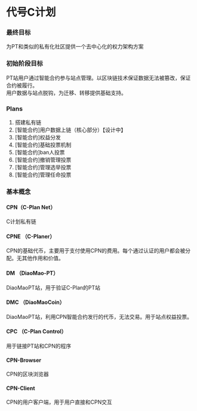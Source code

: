 # 代号C计划
### 最终目标
为PT和类似的私有化社区提供一个去中心化的权力架构方案
### 初始阶段目标
PT站用户通过智能合约参与站点管理。以区块链技术保证数据无法被篡改，保证合约被履行。   
用户数据与站点脱钩，为迁移、转移提供基础支持。

### Plans
1. 搭建私有链
2. [智能合约]用户数据上链（核心部分）【设计中】
3. [智能合约]权益分发
4. [智能合约]基础投票机制
5. [智能合约]ban人投票
6. [智能合约]撤销管理投票
7. [智能合约]管理选举投票
8. [智能合约]管理任命投票

### 基本概念
#### CPN（C-Plan Net）
C计划私有链
#### CPNE （C-Planer）
CPN的基础代币，主要用于支付使用CPN的费用。每个通过认证的用户都会被分配。无其他作用和价值。
#### DM （DiaoMao-PT）
DiaoMaoPT站，用于验证C-Plan的PT站
#### DMC （DiaoMaoCoin）
DiaoMaoPT站，利用CPN智能合约发行的代币，无法交易。用于站点权益投票。
#### CPC （C-Plan Control）
用于链接PT站和CPN的程序
#### CPN-Browser
CPN的区块浏览器
#### CPN-Client
CPN的用户客户端，用于用户直接和CPN交互

